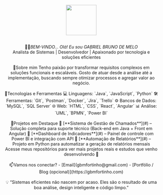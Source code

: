 <!--
**gbmfortinho/gbmfortinho** is a ✨ _special_ ✨ repository because its `README.md` (this file) appears on your GitHub profile.

Here are some ideas to get you started:

- 🔭 I’m currently working on ...
- 🌱 I’m currently learning ...
- 👯 I’m looking to collaborate on ...
- 🤔 I’m looking for help with ...
- 💬 Ask me about ...
- 📫 How to reach me: ...
- 😄 Pronouns: ...
- ⚡ Fun fact: ...
-->
<div align="center"> 
<img  style="margin: 30px" src="https://icongr.am/devicon/github-original-wordmark.svg?size=148&color=ffffff" width="100" height="100"/>
</div>
<div align="center">👨‍💻<i>BEM-VINDO... Olá! Eu sou GABRIEL BRUNO DE MELO  </i><br/>
Analista de Sistemas | Desenvolvedor | Apaixonado por tecnologia e soluções eficientes
</div>
<br/>
<div align="center"> 
🎯Sobre mim
Tenho paixão por transformar requisitos complexos em soluções funcionais e escaláveis. Gosto de atuar desde a análise até a implementação, buscando sempre otimizar processos e agregar valor ao negócio.
<br/></div>
<br/>
<div align="center"> 
🧰Tecnologias e Ferramentas
💻 Linguagens: `Java`, `JavaScript`, `Python`
🛠️ Ferramentas: `Git`, `Postman`, `Docker`, `Jira`, `Trello`
⚙️ Bancos de Dados: `MySQL`, `SQL Server`
🌐 Web: `HTML`, `CSS`, `React`, `Angular`
📊 Análise: `UML`, `BPMN`, `Power BI`
</div>
<br/>
<div align="center"> 
📂Projetos em Destaque
  🔹 [**Sistema de Gestão de Chamados**](#) – Solução completa para suporte técnico (Back-end em Java + Front em Angular)
  🔹 [**Dashboard de Indicadores**](#) – Painel de controle com Power BI e integração com API
  🔹 [**Automação de Relatórios**](#) – Projeto em Python para automatizar a geração de relatórios mensais
   Acesse meus repositórios para ver mais projetos reais e estudos que venho desenvolvendo 🚀
<br/>
</div>
<br/>
<div align="center"> 
📫Vamos nos conectar?
- [Email](gbmfortinho@gmail.com)  
- [Portfólio / Blog (opcional)](https://gbmfortinho.com)
</div>
<br/>
<div align="center">
💡 “Sistemas eficientes não nascem por acaso. Eles são o resultado de uma boa análise, design inteligente e código limpo.”
</div>
